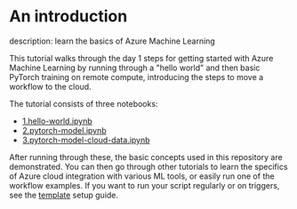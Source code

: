 # An introduction

description: learn the basics of Azure Machine Learning

This tutorial walks through the day 1 steps for getting started with Azure Machine Learning by running through a "hello world" and then basic PyTorch training on remote compute, introducing the steps to move a workflow to the cloud.

The tutorial consists of three notebooks:

- [1.hello-world.ipynb](1.hello-world.ipynb)
- [2.pytorch-model.ipynb](2.pytorch-model.ipynb)
- [3.pytorch-model-cloud-data.ipynb](3.pytorch-model-cloud-data.ipynb)

After running through these, the basic concepts used in this repository are demonstrated. You can then go through other tutorials to learn the specifics of Azure cloud integration with various ML tools, or easily run one of the workflow examples. If you want to run your script regularly or on triggers, see the [template](https://github.com/Azure/azureml-template) setup guide.
